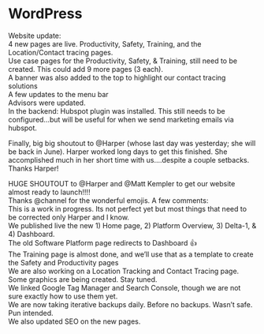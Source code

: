# WordPress

Website update:<br>
4 new pages are live. Productivity, Safety, Training, and the Location/Contact tracing pages.  <br>
Use case pages for the Productivity, Safety, & Training, still need to be created.  This could add 9 more pages (3 each). <br>
A banner was also added to the top to highlight our contact tracing solutions<br>
A few updates to the menu bar<br>
Advisors were updated.<br>
In the backend: Hubspot plugin was installed.  This still needs to be configured…but will be useful for when we send marketing emails via hubspot.<br>

Finally, big big shoutout to @Harper (whose last day was yesterday; she will be back in June).  Harper worked long days to get this finished.  She accomplished much in her short time with us….despite a couple setbacks.  Thanks Harper! 

HUGE SHOUTOUT to @Harper and @Matt Kempler to get our website almost ready to launch!!!!<br>
Thanks @channel for the  wonderful emojis.  A few comments:<br>
This is a work in progress.  Its not perfect yet but most things that need to be corrected only Harper and I know.<br>
We published live the new 1) Home page, 2) Platform Overview, 3) Delta-1, & 4) Dashboard.<br>
The old Software Platform page redirects to Dashboard :+1:<br>
The  Training page is almost done, and we’ll use that as a template to create the Safety and Productivity pages<br>
We are also working on a Location Tracking and Contact Tracing page.  Some graphics are being created.  Stay tuned.<br>
We linked Google Tag Manager and Search Console, though we are not sure exactly how to use them yet.<br>
We are now taking iterative backups daily.  Before no backups.  Wasn’t safe.  Pun intended.<br>
We also updated SEO on the new pages. <br>
